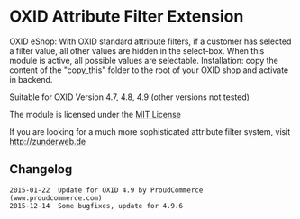 OXID Attribute Filter Extension 
===============================

OXID eShop: With OXID standard attribute filters, if a customer has selected a filter value,
all other values are hidden in the select-box. When this module is active, all possible
values are selectable. Installation: copy the content of the "copy_this" folder to the 
root of your OXID shop and activate in backend.

Suitable for OXID Version 4.7, 4.8, 4.9 (other versions not tested)

The module is licensed under the <a href="http://opensource.org/licenses/MIT">MIT License</a>

If you are looking for a much more sophisticated attribute filter system, visit <a href="http://zunderweb.de">http://zunderweb.de</a>


Changelog
---

	2015-01-22	Update for OXID 4.9 by ProudCommerce (www.proudcommerce.com)
    2015-12-14  Some bugfixes, update for 4.9.6